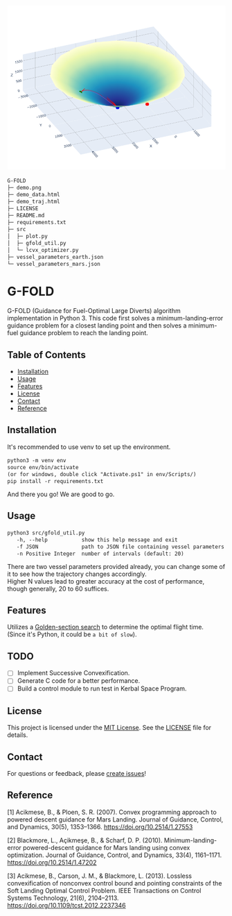 ![demo](demo.png)
```
G-FOLD
├─ demo.png
├─ demo_data.html
├─ demo_traj.html
├─ LICENSE
├─ README.md
├─ requirements.txt
├─ src
│  ├─ plot.py
│  ├─ gfold_util.py
│  └─ lcvx_optimizer.py
├─ vessel_parameters_earth.json
└─ vessel_parameters_mars.json

```

# G-FOLD

G-FOLD (Guidance for Fuel-Optimal Large Diverts) algorithm implementation in Python 3. This code first solves a minimum-landing-error guidance problem for a closest landing point and then solves a minimum-fuel guidance problem to reach the landing point.

## Table of Contents

- [Installation](#installation)
- [Usage](#usage)
- [Features](#features)
- [License](#license)
- [Contact](#contact)
- [Reference](#reference)

## Installation

It's recommended to use venv to set up the environment.

```
python3 -m venv env
source env/bin/activate
(or for windows, double click "Activate.ps1" in env/Scripts/)
pip install -r requirements.txt
```

And there you go! We are good to go.

## Usage

```
python3 src/gfold_util.py 
   -h, --help           show this help message and exit
   -f JSON              path to JSON file containing vessel parameters
   -n Positive Integer  number of intervals (default: 20)
```

There are two vessel parameters provided already, you can change some of it to see how the trajectory changes accordingly.   
Higher N values lead to greater accuracy at the cost of performance, though generally, 20 to 60 suffices.

## Features

Utilizes a [Golden-section search](https://en.wikipedia.org/wiki/Golden-section_search) to determine the optimal flight time.  
(Since it's Python, it could be `a bit of slow`).

## TODO

- [ ] Implement Successive Convexification.
- [ ] Generate C code for a better performance.
- [ ] Build a control module to run test in Kerbal Space Program.

## License

This project is licensed under the [MIT License](https://mit-license.org/). See the [LICENSE](LICENSE) file for details.

## Contact

For questions or feedback, please [create issues](https://github.com/Wrg1t/G-FOLD/issues/new)!

## Reference

[1] Acikmese, B., & Ploen, S. R. (2007). Convex programming approach to powered descent guidance for Mars Landing. Journal of Guidance, Control, and Dynamics, 30(5), 1353–1366. https://doi.org/10.2514/1.27553 

[2] Blackmore, L., Açikmeşe, B., & Scharf, D. P. (2010). Minimum-landing-error powered-descent guidance for Mars landing using convex optimization. Journal of Guidance, Control, and Dynamics, 33(4), 1161–1171. https://doi.org/10.2514/1.47202 

[3] Acikmese, B., Carson, J. M., & Blackmore, L. (2013). Lossless convexification of nonconvex control bound and pointing constraints of the Soft Landing Optimal Control Problem. IEEE Transactions on Control Systems Technology, 21(6), 2104–2113. https://doi.org/10.1109/tcst.2012.2237346 